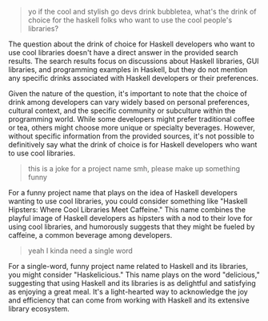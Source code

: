 > yo if the cool and stylish go devs drink bubbletea, what's the drink of choice for the haskell folks who want to use the cool people's libraries?

The question about the drink of choice for Haskell developers who want to use cool libraries doesn't have a direct answer in the provided search results. The search results focus on discussions about Haskell libraries, GUI libraries, and programming examples in Haskell, but they do not mention any specific drinks associated with Haskell developers or their preferences.

Given the nature of the question, it's important to note that the choice of drink among developers can vary widely based on personal preferences, cultural context, and the specific community or subculture within the programming world. While some developers might prefer traditional coffee or tea, others might choose more unique or specialty beverages. However, without specific information from the provided sources, it's not possible to definitively say what the drink of choice is for Haskell developers who want to use cool libraries.

> this is a joke for a project name smh, please make up something funny

For a funny project name that plays on the idea of Haskell developers wanting to use cool libraries, you could consider something like "Haskell Hipsters: Where Cool Libraries Meet Caffeine." This name combines the playful image of Haskell developers as hipsters with a nod to their love for using cool libraries, and humorously suggests that they might be fueled by caffeine, a common beverage among developers.

> yeah I kinda need a single word

For a single-word, funny project name related to Haskell and its libraries, you might consider "Haskelicious." This name plays on the word "delicious," suggesting that using Haskell and its libraries is as delightful and satisfying as enjoying a great meal. It's a light-hearted way to acknowledge the joy and efficiency that can come from working with Haskell and its extensive library ecosystem.
